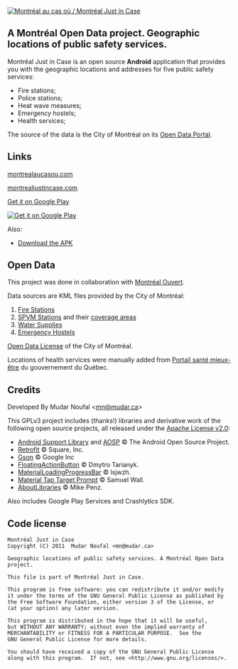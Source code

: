 [![Montréal au cas où / Montréal Just in Case][img_github]][link_aucasou]

## A Montréal Open Data project. Geographic locations of public safety services.

Montréal Just in Case is an open source **Android** application that provides you with the geographic locations and addresses for five public safety services:

   * Fire stations;
   * Police stations;
   * Heat wave measures;
   * Emergency hostels;
   * Health services;

The source of the data is the City of Montréal on its [Open Data Portal][link_portal].

## Links

[montrealaucasou.com][link_aucasou]

[montrealjustincase.com][link_justincase]

[Get it on Google Play][link_market]

[![Get it on Google Play][img_qrcode]][link_market]

Also: 

   * [Download the APK][link_apk]


## Open Data

This project was done in collaboration with [Montréal Ouvert][link_mtl_ouvert].

Data sources are KML files provided by the City of Montréal:

1. [Fire Stations][link_portal_1]
2. [SPVM Stations][link_portal_2] and their [coverage areas][link_portal_5]
3. [Water Supplies][link_portal_3]
4. [Emergency Hostels][link_portal_4]

[Open Data License][link_portal_license] of the City of Montréal.

Locations of health services were manually added from [Portail santé mieux-être][link_health_portal] du gouvernement du Québec.

## Credits

Developed By Mudar Noufal  &lt;<mn@mudar.ca>&gt;

This GPLv3 project includes (thanks!) libraries and derivative work of the following open source projects, all released under the [Apache License v2.0][link_apache]:

* [Android Support Library][link_lib_appcompat] and [AOSP][link_lib_aosp] &copy; The Android Open Source Project.
* [Retrofit][link_lib_retrofit] &copy; Square, Inc.
* [Gson][link_lib_gson] &copy; Google Inc
* [FloatingActionButton][link_lib_clansfloatingactionbutton] &copy; Dmytro Tarianyk.
* [MaterialLoadingProgressBar][link_lib_materialloadingprogressbar] &copy; lsjwzh.
* [Material Tap Target Prompt][link_lib_materialtaptargetprompt] &copy; Samuel Wall.
* [AboutLibraries][link_lib_aboutlibraries] &copy; Mike Penz.

Also includes Google Play Services and Crashlytics SDK.


## Code license

    Montréal Just in Case
    Copyright (C) 2011  Mudar Noufal <mn@mudar.ca>

    Geographic locations of public safety services. A Montréal Open Data
    project.

    This file is part of Montréal Just in Case.

    This program is free software: you can redistribute it and/or modify
    it under the terms of the GNU General Public License as published by
    the Free Software Foundation, either version 3 of the License, or
    (at your option) any later version.

    This program is distributed in the hope that it will be useful,
    but WITHOUT ANY WARRANTY; without even the implied warranty of
    MERCHANTABILITY or FITNESS FOR A PARTICULAR PURPOSE.  See the
    GNU General Public License for more details.

    You should have received a copy of the GNU General Public License
    along with this program.  If not, see <http://www.gnu.org/licenses/>.


[link_market]: http://market.android.com/details?id=ca.mudar.mtlaucasou
[link_apk]: https://github.com/mudar/MontrealJustInCase/raw/master/apk/app-release.apk
[link_aucasou]: http://www.montrealaucasou.com/
[link_justincase]: http://www.montrealjustincase.com/
[link_mtl_ouvert]: http://montrealouvert.net/?page_id=113&lang=en
[link_mudar_ca]: http://www.mudar.ca/
[link_gpl]: http://www.gnu.org/licenses/gpl.html
[link_portal]: http://donnees.ville.montreal.qc.ca/
[link_portal_1]: http://donnees.ville.montreal.qc.ca/dataset/casernes-pompiers
[link_portal_2]: http://donnees.ville.montreal.qc.ca/dataset/carte-postes-quartier
[link_portal_3]: http://donnees.ville.montreal.qc.ca/dataset/points-eau
[link_portal_4]: http://donnees.ville.montreal.qc.ca/dataset/centres-hebergement-urgence
[link_portal_5]: http://donnees.ville.montreal.qc.ca/dataset/limites-pdq-spvm
[link_portal_license]: http://donnees.ville.montreal.qc.ca/portail/licence/
[link_health_portal]: http://sante.gouv.qc.ca/
[link_lib_aosp]: http://source.android.com/
[link_lib_retrofit]: https://github.com/square/retrofit
[link_lib_materialloadingprogressbar]: https://github.com/lsjwzh/MaterialLoadingProgressBar
[link_lib_clansfloatingactionbutton]: https://github.com/Clans/FloatingActionButton
[link_lib_materialtaptargetprompt]: https://github.com/sjwall/MaterialTapTargetPrompt
[link_lib_aboutlibraries]: https://github.com/mikepenz/AboutLibraries
[link_lib_appcompat]: https://github.com/android/platform_frameworks_support
[link_lib_gson]: https://github.com/google/gson
[link_apache]: http://www.apache.org/licenses/LICENSE-2.0
[img_qrcode]: http://www.montrealaucasou.com/images/mtl-just-in-case-qrcode.png
[img_github]: http://www.montrealaucasou.com/images/mtl-just-in-case-github.png
